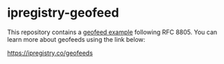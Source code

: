 # ipregistry-geofeed

This repository contains a [geofeed example](https://github.com/ipregistry/ipregistry-geofeed/blob/main/geofeed.csv?plain=1) following RFC 8805. You can learn more about geofeeds using the link below:

https://ipregistry.co/geofeeds

